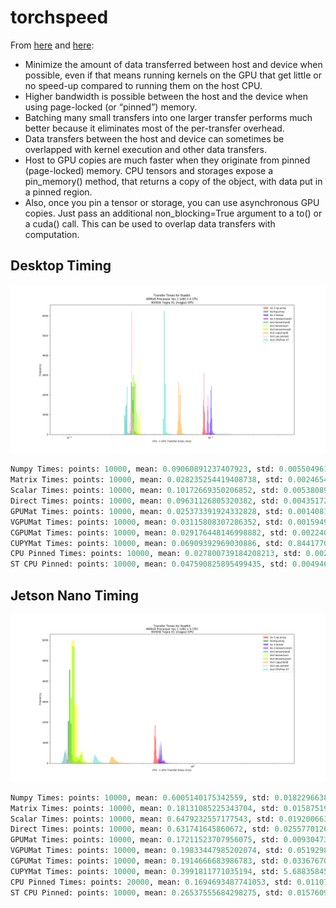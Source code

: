 # torchspeed

From  [here](https://devblogs.nvidia.com/how-optimize-data-transfers-cuda-cc/) and [here](https://pytorch.org/docs/master/notes/cuda.html):

- Minimize the amount of data transferred between host and device when possible, even if that means running kernels on the GPU that get little or no speed-up compared to running them on the host CPU.
- Higher bandwidth is possible between the host and the device when using page-locked (or “pinned”) memory.
- Batching many small transfers into one larger transfer performs much better because it eliminates most of the per-transfer overhead.
- Data transfers between the host and device can sometimes be overlapped with kernel execution and other data transfers.
- Host to GPU copies are much faster when they originate from pinned (page-locked) memory. CPU tensors and storages expose a pin_memory() method, that returns a copy of the object, with data put in a pinned region.
- Also, once you pin a tensor or storage, you can use asynchronous GPU copies. Just pass an additional non_blocking=True argument to a to() or a cuda() call. This can be used to overlap data transfers with computation.

## Desktop Timing
![alt tag](https://github.com/juanmed/torchspeed/blob/master/media/desktop_cpugpu_transfer.png)

```python 
Numpy Times: points: 10000, mean: 0.09060891237407923, std: 0.005504961665039473, max: 0.2958720028400421, min: 0.08713600039482117
Matrix Times: points: 10000, mean: 0.028235254419408738, std: 0.002465494683558479, max: 0.1615999937057495, min: 0.016831999644637108
Scalar Times: points: 10000, mean: 0.10172669350206852, std: 0.005380890057001171, max: 0.2979840040206909, min: 0.09011200070381165
Direct Times: points: 10000, mean: 0.09631126805320382, std: 0.00435172602547137, max: 0.2609280049800873, min: 0.08745600283145905
GPUMat Times: points: 10000, mean: 0.025373391924332828, std: 0.0014081497332917897, max: 0.07948800176382065, min: 0.009216000325977802
VGPUMat Times: points: 10000, mean: 0.03115808307286352, std: 0.0015949791753171953, max: 0.10649599879980087, min: 0.009216000325977802
CGPUMat Times: points: 10000, mean: 0.029176448146998882, std: 0.00224004198438089, max: 0.21401600539684296, min: 0.01740800030529499
CUPYMat Times: points: 10000, mean: 0.06909392969030886, std: 0.8441770450322866, max: 84.48172760009766, min: 0.02707199938595295
CPU Pinned Times: points: 10000, mean: 0.027800739184208213, std: 0.002763805926005136, max: 0.21503999829292297, min: 0.026496000587940216
ST CPU Pinned: points: 10000, mean: 0.047590825895499435, std: 0.004946784100365101, max: 0.32521599531173706, min: 0.008736000396311283
```

## Jetson Nano Timing
![alt tag](https://github.com/juanmed/torchspeed/blob/master/media/jetson_nano_cpugpu_transfer.png)

```python
Numpy Times: points: 10000, mean: 0.6005140175342559, std: 0.01822966386692426, max: 1.029062032699585, min: 0.570937991142273
Matrix Times: points: 10000, mean: 0.18131085225343704, std: 0.015875195807204902, max: 1.5151560306549072, min: 0.1709890067577362
Scalar Times: points: 10000, mean: 0.6479232557177543, std: 0.019200663093293647, max: 1.1922399997711182, min: 0.6150519847869873
Direct Times: points: 10000, mean: 0.631741645860672, std: 0.02557701268243619, max: 1.9954169988632202, min: 0.6038020253181458
GPUMat Times: points: 10000, mean: 0.17211523707956075, std: 0.009304733290348713, max: 0.38630199432373047, min: 0.160521000623703
VGPUMat Times: points: 10000, mean: 0.19833447985202074, std: 0.05192984135644705, max: 2.9525530338287354, min: 0.160521000623703
CGPUMat Times: points: 10000, mean: 0.1914666683986783, std: 0.03367670842509451, max: 3.4513540267944336, min: 0.1816670000553131
CUPYMat Times: points: 10000, mean: 0.3991811771035194, std: 5.688358450540875, max: 569.1990966796875, min: 0.31083399057388306
CPU Pinned Times: points: 20000, mean: 0.1694693487741053, std: 0.011078960266568207, max: 0.3476560115814209, min: 0.1510930061340332
ST CPU Pinned: points: 10000, mean: 0.26537555684298275, std: 0.015760937672519612, max: 0.5634899735450745, min: 0.24500000476837158

```

